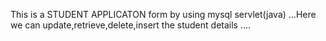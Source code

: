 This is a STUDENT APPLICATON form by using mysql servlet(java) ...Here we can update,retrieve,delete,insert the student details ....
